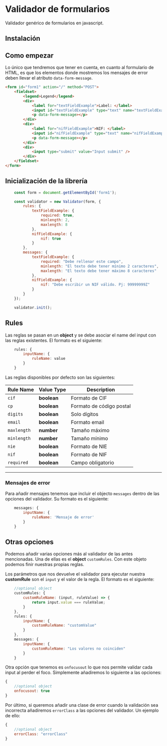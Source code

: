 # Validador de formularios

Validador genérico de formularios en javascript.

## Instalación

## Como empezar
Lo único que tendremos que tener en cuenta, en cuanto al formulario de HTML, es que los elementos donde mostremos los mensajes de error deben llevar el atributo `data-form-message`.

```html
<form id="form1" action="/" method="POST">
    <fieldset>
        <legend>Legend</legend>
        <div>
            <label for="textFieldExample">Label: </label>
            <input id="textFieldExample" type="text" name="textFieldExample" placeholder="Escribe algo" />
            <p data-form-message></p>
        </div>
        <div>
            <label for="nifFieldExample">NIF: </label>
            <input id="nifFieldExample" type="text" name="nifFieldExample" placeholder="Ej: 99999999Z" />
            <p data-form-message></p>
        </div>
        <div>
            <input type="submit" value="Input submit" />
        </div>
    </fieldset>
</form>
```

## Inicialización de la librería

```javascript
    const form = document.getElementById('form1');

    const validator = new Validator(form, {
        rules: {
            textFieldExample: {
                required: true,
                minlength: 2,
                maxlength: 8
            },
            nifFieldExample: {
                nif: true
            }
        },
        messages: {
            textFieldExample: {
                required: "Debe rellenar este campo",
                minlength: "El texto debe tener mínimo 2 caracteres",
                maxlength: "El texto debe tener máximo 8 caracteres"
            },
            nifFieldExample: {
                nif: "Debe escribir un NIF válido. Pj: 99999999Z"
            }
        }
    });

    validator.init();
```

## Rules

Las reglas se pasan en un **object** y se debe asociar el name del input con las reglas existentes. El formato es el siguiente:

```javascript
    rules: {
        inputName: {
            ruleName: value
        }
    }
```

Las reglas disponibles por defecto son las siguientes:

|Rule Name       |Value Type                     |Description              |
|----------------|-------------------------------|-------------------------|
|`cif`           |**boolean**                    | Formato de CIF          |
|`cp`            |**boolean**                    | Formato de código postal|
|`digits`        |**boolean**                    | Solo dígitos            |
|`email`         |**boolean**                    | Formato email           |
|`maxlength`     |**number**                     | Tamaño máximo           |
|`minlength`     |**number**                     | Tamaño mínimo           |
|`nie`           |**boolean**                    | Formato de NIE          |
|`nif`           |**boolean**                    | Formato de NIF          |
|`required`      |**boolean**                    | Campo obligatorio       |

---

### Mensajes de error
Para añadir mensajes tenemos que incluir el objecto ``messages`` dentro de las opciones del validador. Su formato es el siguiente:

```javascript
    messages: {
        inputName: {
            ruleName: 'Mensaje de error'
        }
    }
```

## Otras opciones

Podemos añadir varias opciones más al validador de las antes mencionadas. Una de ellas es el **object** ``customRules``. Con este objeto podemos finir nuestras propias reglas.  

Los parámetros que nos devuelve el validador para ejecutar nuestra **customRule** son el ``input`` y el valor de la regla. El formato es el siguiente:

```javascript
    //optional object
    customRules: {
        customRuleName: (input, ruleValue) => {
            return input.value === ruleValue;
        }
    },
    rules: {
        inputName: {
            customRuleName: "customValue"
        }
    },
    messages: {
        inputName: {
            customRuleName: "Los valores no coinciden"
        }
    }
```

Otra opción que tenemos es ``onfocusout`` lo que nos permite validar cada input al perder el foco. Simplemente añadiremos lo siguiente a las opciones:

```javascript
{
    //optional object
    onfocusout: true
}
```

Por último, si queremos añadir una clase de error cuando la validación sea incorrecta añadiremos ``errorClass`` a las opciones del validador. Un ejemplo de ello:

```javascript
{
    //optional object
    errorClass: "errorClass"
}
```
